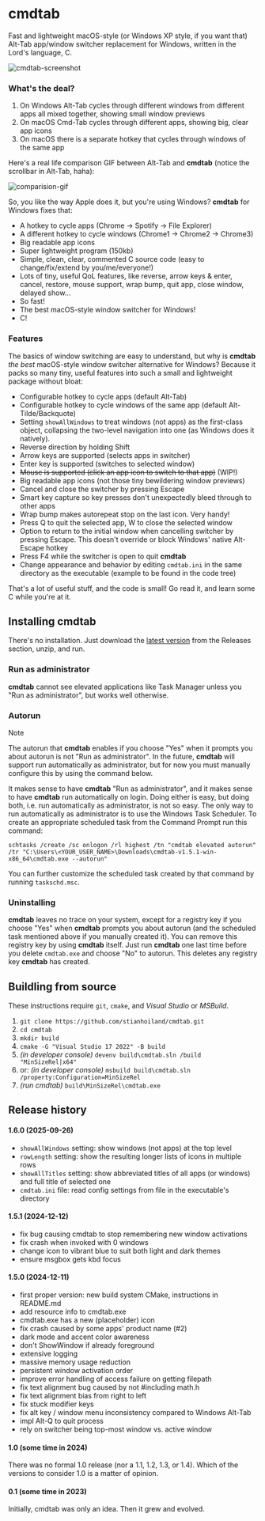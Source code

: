 # cmdtab
Fast and lightweight macOS-style (or Windows XP style, if you want that) Alt-Tab app/window switcher replacement for Windows, written in the Lord's language, C.

![cmdtab-screenshot](https://github.com/stianhoiland/cmdtab/assets/2081712/ec5d0d61-005f-4123-b191-8d5b49d1f7db)

### What's the deal?
1. On Windows Alt-Tab cycles through different windows from different apps all mixed together, showing small window previews
2. On macOS Cmd-Tab cycles through different apps, showing big, clear app icons
3. On macOS there is a separate hotkey that cycles through windows of the same app

Here's a real life comparison GIF between Alt-Tab and **cmdtab** (notice the scrollbar in Alt-Tab, haha):

![comparision-gif](https://github.com/user-attachments/assets/440e2d71-6bbc-4299-acf5-cdc707371193)

So, you like the way Apple does it, but you're using Windows? **cmdtab** for Windows fixes that:

- A hotkey to cycle apps (Chrome → Spotify → File Explorer)
- A different hotkey to cycle windows (Chrome1 → Chrome2 → Chrome3)
- Big readable app icons
- Super lightweight program (150kb)
- Simple, clean, clear, commented C source code (easy to change/fix/extend by you/me/everyone!)
- Lots of tiny, useful QoL features, like reverse, arrow keys & enter, cancel, restore, mouse support, wrap bump, quit app, close window, delayed show...
- So fast!
- The best macOS-style window switcher for Windows!
- C!

### Features
The basics of window switching are easy to understand, but why is **cmdtab** *the best* macOS-style window switcher alternative for Windows? Because it packs so many tiny, useful features into such a small and lightweight package without bloat:

- Configurable hotkey to cycle apps (default Alt-Tab)
- Configurable hotkey to cycle windows of the same app (default Alt-Tilde/Backquote)
- Setting `showAllWindows` to treat windows (not apps) as the first-class object, collapsing the two-level navigation into one (as Windows does it natively).
- Reverse direction by holding Shift
- Arrow keys are supported (selects apps in switcher)
- Enter key is supported (switches to selected window)
- ~~Mouse is supported (click an app icon to switch to that app)~~ (WIP!)
- Big readable app icons (not those tiny bewildering window previews)
- Cancel and close the switcher by pressing Escape
- Smart key capture so key presses don't unexpectedly bleed through to other apps
- Wrap bump makes autorepeat stop on the last icon. Very handy!
- Press Q to quit the selected app, W to close the selected window
- Option to return to the initial window when cancelling switcher by pressing Escape. This doesn't override or block Windows' native Alt-Escape hotkey
- Press F4 while the switcher is open to quit **cmdtab**
- Change appearance and behavior by editing `cmdtab.ini` in the same directory as the executable (example to be found in the code tree)

That's a lot of useful stuff, and the code is small! Go read it, and learn some C while you're at it.

## Installing **cmdtab**
There's no installation. Just download the [latest version](https://github.com/stianhoiland/cmdtab/releases/latest) from the Releases section, unzip, and run. 

### Run as administrator
**cmdtab** cannot see elevated applications like Task Manager unless you "Run as administrator", but works well otherwise.

### Autorun
> [!NOTE]
> The autorun that **cmdtab** enables if you choose "Yes" when it prompts you about autorun is not "Run as administrator". In the future, **cmdtab** will support run automatically as administrator, but for now you must manually configure this by using the command below.

It makes sense to have **cmdtab** "Run as administrator", and it makes sense to have **cmdtab** run automatically on login. Doing either is easy, but doing both, i.e. run automatically as administrator, is not so easy. The only way to run automatically as administrator is to use the Windows Task Scheduler. To create an appropriate scheduled task from the Command Prompt run this command:
```console
schtasks /create /sc onlogon /rl highest /tn "cmdtab elevated autorun" /tr "C:\Users\<YOUR_USER_NAME>\Downloads\cmdtab-v1.5.1-win-x86_64\cmdtab.exe --autorun"
```
You can further customize the scheduled task created by that command by running `taskschd.msc`.

### Uninstalling
**cmdtab** leaves no trace on your system, except for a registry key if you choose "Yes" when  **cmdtab** prompts you about autorun (and the scheduled task mentioned above if you manually created it). You can remove this registry key by using **cmdtab** itself. Just run **cmdtab** one last time before you delete `cmdtab.exe` and choose "No" to autorun. This deletes any registry key **cmdtab** has created.

## Buildling from source
These instructions require `git`, `cmake`, and *Visual Studio* or *MSBuild*.
1. `git clone https://github.com/stianhoiland/cmdtab.git`
2. `cd cmdtab`
3. `mkdir build`
4. `cmake -G "Visual Studio 17 2022" -B build`
5. *(in developer console)* `devenv build\cmdtab.sln /build "MinSizeRel|x64"`
6. or: *(in developer console)* `msbuild build\cmdtab.sln /property:Configuration=MinSizeRel`
7. *(run cmdtab)* `build\MinSizeRel\cmdtab.exe`

## Release history

#### 1.6.0 (2025-09-26)

- `showAllWindows` setting: show windows (not apps) at the top level
- `rowLength` setting: show the resulting longer lists of icons in multiple rows
- `showAllTitles` setting: show abbreviated titles of all apps (or windows) and full title of selected one
- `cmdtab.ini` file: read config settings from file in the executable's directory

#### 1.5.1 (2024-12-12)

- fix bug causing cmdtab to stop remembering new window activations
- fix crash when invoked with 0 windows
- change icon to vibrant blue to suit both light and dark themes
- ensure msgbox gets kbd focus

#### 1.5.0 (2024-12-11)

- first proper version: new build system CMake, instructions in README.md
- add resource info to cmdtab.exe
- cmdtab.exe has a new (placeholder) icon
- fix crash caused by some apps' product name (#2)
- dark mode and accent color awareness
- don't ShowWindow if already foreground
- extensive logging
- massive memory usage reduction
- persistent window activation order
- improve error handling of access failure on getting filepath
- fix text alignment bug caused by not #including math.h
- fix text alignment bias from right to left
- fix stuck modifier keys
- fix alt key / window menu inconsistency compared to Windows Alt-Tab
- impl Alt-Q to quit process
- rely on switcher being top-most window vs. active window

#### 1.0 (some time in 2024)

There was no formal 1.0 release (nor a 1.1, 1.2, 1.3, or 1.4). 
Which of the versions to consider 1.0 is a matter of opinion.

#### 0.1 (some time in 2023)

Initially, cmdtab was only an idea. Then it grew and evolved.